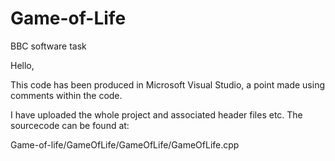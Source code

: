 # Game-of-Life
BBC software task

Hello,

This code has been produced in Microsoft Visual Studio, a point made using comments within the code.

I have uploaded the whole project and associated header files etc. The sourcecode can be found at:

  Game-of-life/GameOfLife/GameOfLife/GameOfLife.cpp
